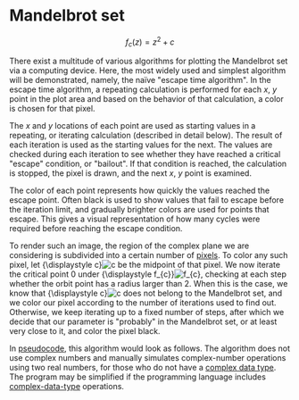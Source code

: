 Mandelbrot set
====



$$f_{c}(z)=z^{2}+c$$

There exist a multitude of various algorithms for plotting the Mandelbrot set via a computing device. Here, the most widely used and simplest algorithm will be demonstrated, namely, the naïve "escape time algorithm". In the escape time algorithm, a repeating calculation is performed for each *x*, *y* point in the plot area and based on the behavior of that calculation, a color is chosen for that pixel.

The *x* and *y* locations of each point are used as starting values in a repeating, or iterating calculation (described in detail below). The result of each iteration is used as the starting values for the next. The values are checked during each iteration to see whether they have reached a critical "escape" condition, or "bailout". If that condition is reached, the calculation is stopped, the pixel is drawn, and the next *x*, *y* point is examined.

The color of each point represents how quickly the values reached the escape point. Often black is used to show values that fail to escape before the iteration limit, and gradually brighter colors are used for points that escape. This gives a visual representation of how many cycles were required before reaching the escape condition.

To render such an image, the region of the complex plane we are considering is subdivided into a certain number of [pixels](https://en.wikipedia.org/wiki/Pixel). To color any such pixel, let {\displaystyle c}![c](https://wikimedia.org/api/rest_v1/media/math/render/svg/86a67b81c2de995bd608d5b2df50cd8cd7d92455) be the midpoint of that pixel. We now iterate the critical point 0 under {\displaystyle f_{c}}![f_{c}](https://wikimedia.org/api/rest_v1/media/math/render/svg/d2b64a46c31800830b9fecc59b22812390e18c05), checking at each step whether the orbit point has a radius larger than 2. When this is the case, we know that {\displaystyle c}![c](https://wikimedia.org/api/rest_v1/media/math/render/svg/86a67b81c2de995bd608d5b2df50cd8cd7d92455) does not belong to the Mandelbrot set, and we color our pixel according to the number of iterations used to find out. Otherwise, we keep iterating up to a fixed number of steps, after which we decide that our parameter is "probably" in the Mandelbrot set, or at least very close to it, and color the pixel black.

In [pseudocode](https://en.wikipedia.org/wiki/Pseudocode), this algorithm would look as follows. The algorithm does not use complex numbers and manually simulates complex-number operations using two real numbers, for those who do not have a [complex data type](https://en.wikipedia.org/wiki/Complex_data_type). The program may be simplified if the programming language includes [complex-data-type](https://en.wikipedia.org/wiki/Complex_data_type) operations.
